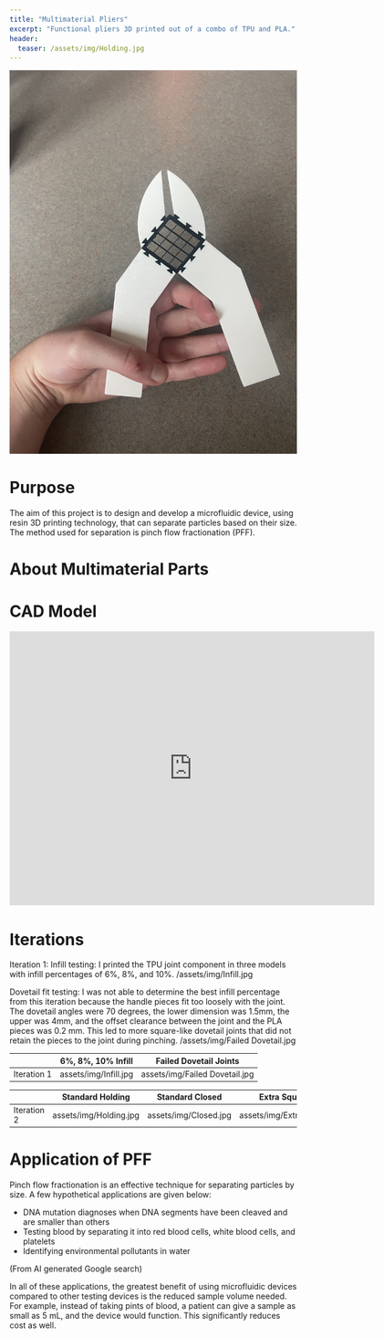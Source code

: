 ```yaml
---
title: "Multimaterial Pliers"
excerpt: "Functional pliers 3D printed out of a combo of TPU and PLA."
header:
  teaser: /assets/img/Holding.jpg
---
```

![Iteration1](/assets/img/Holding.jpg)   

# Purpose

The aim of this project is to design and develop a microfluidic device, using resin 3D printing technology, that can separate particles based on their size. The method used for separation is pinch flow fractionation (PFF).


# About Multimaterial Parts




# CAD Model
<iframe src="https://vanderbilt643.autodesk360.com/shares/public/SH286ddQT78850c0d8a4c3ec97dd392138ce?mode=embed" width="640" height="480" allowfullscreen="true" webkitallowfullscreen="true" mozallowfullscreen="true"  frameborder="0"></iframe>

# Iterations

Iteration 1:
Infill testing: I printed the TPU joint component in three models with infill percentages of 6%, 8%, and 10%.
/assets/img/Infill.jpg

Dovetail fit testing: I was not able to determine the best infill percentage from this iteration because the handle pieces fit too loosely with the joint. The dovetail angles were 70 degrees, the lower dimension was 1.5mm, the upper was 4mm, and the offset clearance between the joint and the PLA pieces was 0.2 mm. This led to more square-like dovetail joints that did not retain the pieces to the joint during pinching.
/assets/img/Failed Dovetail.jpg


|             | 6%, 8%, 10% Infill    | Failed Dovetail Joints       |
| ------------|-----------------------|:----------------------------:|
| Iteration 1 | assets/img/Infill.jpg |assets/img/Failed Dovetail.jpg|

|             | Standard Holding      | Standard Closed     | Extra Squeezing        | Expanded Jaw Capacity   |
| ------------|-----------------------|----------------------|--------------------------|:-----------------------:|
| Iteration 2 |assets/img/Holding.jpg |assets/img/Closed.jpg |assets/img/ExtraClosed.jpg|assets/img/ExtraOpen.jpg|



# Application of PFF
Pinch flow fractionation is an effective technique for separating particles by size. A few hypothetical applications are given below:
- DNA mutation diagnoses when DNA segments have been cleaved and are smaller than others
- Testing blood by separating it into red blood cells, white blood cells, and platelets
- Identifying environmental pollutants in water

(From AI generated Google search)

In all of these applications, the greatest benefit of using microfluidic devices compared to other testing devices is the reduced sample volume needed. For example, instead of taking pints of blood, a patient can give a sample as small as 5 mL, and the device would function. This significantly reduces cost as well.


